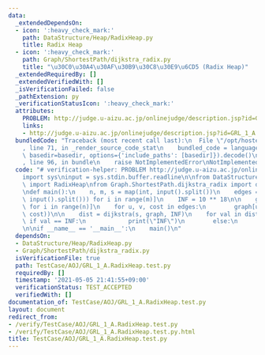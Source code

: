 ```yaml
---
data:
  _extendedDependsOn:
  - icon: ':heavy_check_mark:'
    path: DataStructure/Heap/RadixHeap.py
    title: Radix Heap
  - icon: ':heavy_check_mark:'
    path: Graph/ShortestPath/dijkstra_radix.py
    title: "\u30C0\u30A4\u30AF\u30B9\u30C8\u30E9\u6CD5 (Radix Heap)"
  _extendedRequiredBy: []
  _extendedVerifiedWith: []
  _isVerificationFailed: false
  _pathExtension: py
  _verificationStatusIcon: ':heavy_check_mark:'
  attributes:
    PROBLEM: http://judge.u-aizu.ac.jp/onlinejudge/description.jsp?id=GRL_1_A
    links:
    - http://judge.u-aizu.ac.jp/onlinejudge/description.jsp?id=GRL_1_A
  bundledCode: "Traceback (most recent call last):\n  File \"/opt/hostedtoolcache/Python/3.9.4/x64/lib/python3.9/site-packages/onlinejudge_verify/documentation/build.py\"\
    , line 71, in _render_source_code_stat\n    bundled_code = language.bundle(stat.path,\
    \ basedir=basedir, options={'include_paths': [basedir]}).decode()\n  File \"/opt/hostedtoolcache/Python/3.9.4/x64/lib/python3.9/site-packages/onlinejudge_verify/languages/python.py\"\
    , line 96, in bundle\n    raise NotImplementedError\nNotImplementedError\n"
  code: "# verification-helper: PROBLEM http://judge.u-aizu.ac.jp/onlinejudge/description.jsp?id=GRL_1_A\n\
    import sys\ninput = sys.stdin.buffer.readline\n\nfrom DataStructure.Heap.RadixHeap\
    \ import RadixHeap\nfrom Graph.ShortestPath.dijkstra_radix import dijkstra\n\n\
    \ndef main():\n    n, m, s = map(int, input().split())\n    edges = [list(map(int,\
    \ input().split())) for i in range(m)]\n    INF = 10 ** 18\n\n    graph = [[]\
    \ for i in range(n)]\n    for u, v, cost in edges:\n        graph[u].append((v,\
    \ cost))\n\n    dist = dijkstra(s, graph, INF)\n    for val in dist:\n       \
    \ if val == INF:\n            print(\"INF\")\n        else:\n            print(val)\n\
    \n\nif __name__ == '__main__':\n    main()\n"
  dependsOn:
  - DataStructure/Heap/RadixHeap.py
  - Graph/ShortestPath/dijkstra_radix.py
  isVerificationFile: true
  path: TestCase/AOJ/GRL_1_A.RadixHeap.test.py
  requiredBy: []
  timestamp: '2021-05-05 21:41:55+09:00'
  verificationStatus: TEST_ACCEPTED
  verifiedWith: []
documentation_of: TestCase/AOJ/GRL_1_A.RadixHeap.test.py
layout: document
redirect_from:
- /verify/TestCase/AOJ/GRL_1_A.RadixHeap.test.py
- /verify/TestCase/AOJ/GRL_1_A.RadixHeap.test.py.html
title: TestCase/AOJ/GRL_1_A.RadixHeap.test.py
---
```

